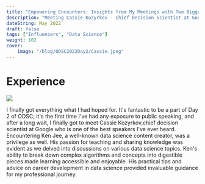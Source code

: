 ```yaml
---
title: "Empowering Encounters: Insights from My Meetings with Two Biggest Data Science Influencers."
description: "Meeting Cassie Kozyrkov - Chief Decision Scientist at Google and my fav **Ken Jee**"
dateString: May 2022
draft: false
tags: ["Influencers", "Data Science"]
weight: 102
cover:
    image: "/blog/ODSC2022Day2/Cassie.jpeg"
---
```


# Experience

![](/blog/ODSC2022Day2/KenJee.jpeg)

I finally got everything what I had hoped for. It's fantastic to be a part of Day 2 of ODSC; it's the first time I've had any exposure to public speaking, and after a long wait, I finally got to meet Cassie Kozyrkov,chief decision scientist at Google who is one of the best speakers I've ever heard.
Encountering Ken Jee, a well-known data science content creator, was a privilege as well. His passion for teaching and sharing knowledge was evident as we delved into discussions on various data science topics. Ken's ability to break down complex algorithms and concepts into digestible pieces made learning accessible and enjoyable. His practical tips and advice on career development in data science provided invaluable guidance for my professional journey.




